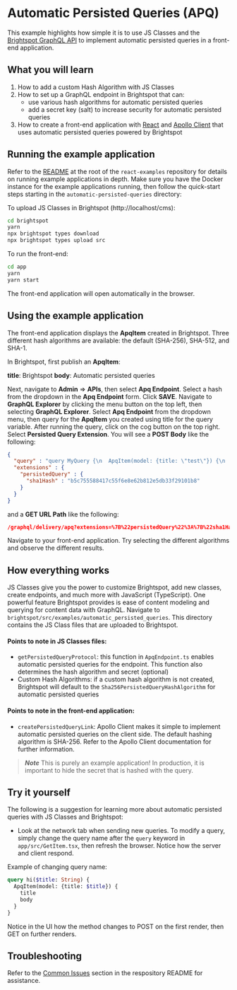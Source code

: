 # Automatic Persisted Queries (APQ)
This example highlights how simple it is to use JS Classes and the [Brightspot GraphQL API](https://www.brightspot.com/documentation/brightspot-cms-developer-guide/latest/graphql-api) to implement automatic persisted queries in a front-end application.

## What you will learn
1. How to add a custom Hash Algorithm with JS Classes
2. How to set up a GraphQL endpoint in Brightspot that can:
    - use various hash algorithms for automatic persisted queries
    - add a secret key (salt) to increase security for automatic persisted queries
3. How to create a front-end application with [React](https://reactjs.org/) and [Apollo Client](https://www.apollographql.com/docs/react/) that uses automatic persisted queries powered by Brightspot

## Running the example application
Refer to the [README](/README.md) at the root of the `react-examples` repository for details on running example applications in depth. Make sure you have the Docker instance for the example applications running, then follow the quick-start steps starting in the `automatic-persisted-queries` directory:

To upload JS Classes in Brightspot (http://localhost/cms):

```sh
cd brightspot
yarn
npx brightspot types download
npx brightspot types upload src

```

To run the front-end:

```sh
cd app
yarn
yarn start
```

The front-end application will open automatically in the browser.

## Using the example application
The front-end application displays the **ApqItem** created in Brightspot. Three different hash algorithms are available: the default (SHA-256), SHA-512, and SHA-1.

In Brightspot, first publish an **ApqItem**:

**title**: Brightspot
**body**: Automatic persisted queries

Next, navigate to **Admin** => **APIs**, then select **Apq Endpoint**. Select a hash from the dropdown in the **Apq Endpoint** form. Click **SAVE**. Navigate to **GraphQL Explorer** by clicking the menu button on the top left, then selecting **GraphQL Explorer**. Select **Apq Endpoint** from the dropdown menu, then query for the **ApqItem** you created using title for the query variable. After running the query, click on the cog button on the top right. Select **Persisted Query Extension**. You will see a **POST Body** like the following:

```json
{
  "query" : "query MyQuery {\n  ApqItem(model: {title: \"test\"}) {\n    body\n    title\n  }\n}",
  "extensions" : {
    "persistedQuery" : {
      "sha1Hash" : "b5c755588417c55f6e8e62b812e5db33f29101b8"
    }
  }
}
```
and a **GET URL Path** like the following:

```json
/graphql/delivery/apq?extensions=%7B%22persistedQuery%22%3A%7B%22sha1Hash%22%3A%22b5c755588417c55f6e8e62b812e5db33f29101b8%22%7D%7D
```

Navigate to your front-end application. Try selecting the different algorithms and observe the different results. 

## How everything works
JS Classes give you the power to customize Brightspot, add new classes, create endpoints, and much more with JavaScript (TypeScript). One powerful feature Brightspot provides is ease of content modeling and querying for content data with GraphQL.
Navigate to `brightspot/src/examples/automatic_persisted_queries`. This directory contains the JS Class files that are uploaded to Brightspot.

#### Points to note in JS Classes files:
- `getPersistedQueryProtocol`: this function in `ApqEndpoint.ts` enables automatic persisted queries for the endpoint. This function also determines the hash algorithm and secret (optional) 
- Custom Hash Algorithms: if a custom hash algorithm is not created, Brightspot will default to the `Sha256PersistedQueryHashAlgorithm` for automatic persisted queries 

#### Points to note in the front-end application:
- `createPersistedQueryLink`: Apollo Client makes it simple to implement automatic persisted queries on the client side. The default hashing algorithm is SHA-256. Refer to the Apollo Client documentation for further information. 

> **_Note_** This is purely an example application! In production, it is important to hide the secret that is hashed with the query.
 
## Try it yourself
The following is a suggestion for learning more about automatic persisted queries with JS Classes and Brightspot:

- Look at the network tab when sending new queries. To modify a query, simply change the query name after the `query` keyword in `app/src/GetItem.tsx`, then refresh the browser. Notice how the server and client respond. 

Example of changing query name:

```graphql
query hi($title: String) {
  ApqItem(model: {title: $title}) {
    title
    body
  }
}
```

Notice in the UI how the method changes to POST on the first render, then GET on further renders.

## Troubleshooting
Refer to the [Common Issues](/README.md) section in the respository README for assistance.